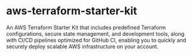 # aws-terraform-starter-kit
An AWS Terraform Starter Kit that includes predefined Terraform configurations, secure state management, and development tools, along with CI/CD pipelines optimized for GitHub CI, enabling you to quickly and securely deploy scalable AWS infrastructure on your account.
